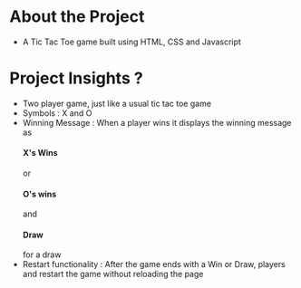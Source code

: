 # About the Project

- A Tic Tac Toe game built using HTML, CSS and Javascript

# Project Insights ?

- Two player game, just like a usual tic tac toe game
- Symbols : X and O
- Winning Message : When a player wins it displays the winning message as <h4>X's Wins</h4> or <h4>O's wins</h4> and <h4>Draw</h4> for a draw
- Restart functionality : After the game ends with a Win or Draw, players and restart the game without reloading the page
